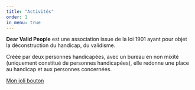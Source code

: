 ```yaml
---
title: "Activités"
order: 1
in_menu: true
---
```

**Dear Valid People** est une association issue de la loi 1901 ayant pour objet la déconstruction du handicap, du validisme. 

Créée par deux personnes handicapées, avec un bureau en non mixité (uniquement constitué de personnes handicapées), elle redonne une place au handicap et aux personnes concernées. 


 <a href="#" class="bouton">Mon joli bouton</a> 